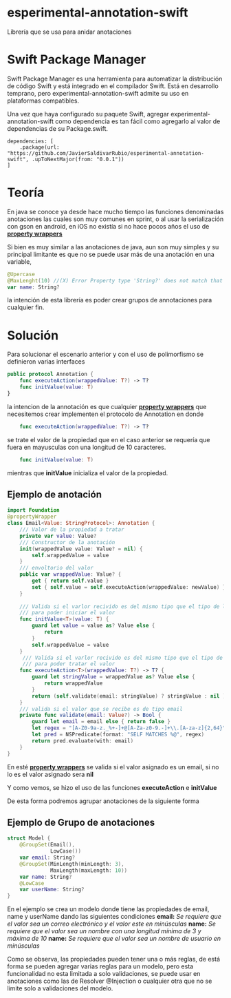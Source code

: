 # esperimental-annotation-swift


Librería que se usa para anidar anotaciones


# Swift Package Manager
Swift Package Manager es una herramienta para automatizar la distribución de código Swift y está integrado en el compilador Swift. Está en desarrollo temprano, pero experimental-annotation-swift admite su uso en plataformas compatibles.


Una vez que haya configurado su paquete Swift, agregar experimental-annotation-swift como dependencia es tan fácil como agregarlo al valor de dependencias de su Package.swift.
```
dependencies: [
    .package(url: "https://github.com/JavierSaldivarRubio/esperimental-annotation-swift", .upToNextMajor(from: "0.0.1"))
]
```


# Teoría
En java se conoce ya desde hace mucho tiempo las funciones denominadas anotaciones las cuales son muy comunes en sprint, o al usar la serialización con gson en android, en iOS no existía si no hace pocos años el uso de [**property wrappers**](https://docs.swift.org/swift-book/LanguageGuide/Properties.html)


Si bien es muy similar a las anotaciones de java, aun son muy simples y su principal limitante es que no se puede usar más de una anotación en una variable, 


```swift
@Upercase
@MaxLenght(10) //(X) Error Property type 'String?' does not match that of the 'wrappedValue' property of its wrapper type 'Email'
var name: String?
```
la intención de esta librería es poder crear grupos de annotaciones para cualquier fin.


# Solución
Para solucionar el escenario anterior y con el uso de polimorfismo se definieron varias interfaces
```swift
public protocol Annotation {
    func executeAction(wrappedValue: T?) -> T?
    func initValue(value: T)
}
```
la intencion de la annotación es que cualquier [**property wrappers**](https://docs.swift.org/swift-book/LanguageGuide/Properties.html) que necesitemos crear implementen el protocolo de Annotation en donde
```swift
    func executeAction(wrappedValue: T?) -> T?
```
se trate el valor de la propiedad que en el caso anterior se requería que fuera en mayusculas con una longitud de 10 caracteres.
```swift
    func initValue(value: T)
```
mientras que **initValue** inicializa el valor de la propiedad.

## Ejemplo de anotación
```swift
import Foundation
@propertyWrapper
class Email<Value: StringProtocol>: Annotation {
    /// Valor de la propiedad a tratar
    private var value: Value?
    /// Constructor de la anotación
    init(wrappedValue value: Value? = nil) {
        self.wrappedValue = value
    }
    /// envoltorio del valor
    public var wrappedValue: Value? {
        get { return self.value }
        set { self.value = self.executeAction(wrappedValue: newValue) }
    }
    
    /// Valida si el varlor recivido es del mismo tipo que el tipo de la propiedad
    /// para poder iniciar el valor
    func initValue<T>(value: T) {
        guard let value = value as? Value else {
            return
        }
        self.wrappedValue = value
    }
     /// Valida si el varlor recivido es del mismo tipo que el tipo de la propiedad
     /// para poder tratar el valor
    func executeAction<T>(wrappedValue: T?) -> T? {
        guard let stringValue = wrappedValue as? Value else {
            return wrappedValue
        }
        return (self.validate(email: stringValue) ? stringValue : nil ) as? T
    }
    /// valida si el valor que se recibe es de tipo email
    private func validate(email: Value?) -> Bool {
        guard let email = email else { return false }
        let regex = "[A-Z0-9a-z._%+-]+@[A-Za-z0-9.-]+\\.[A-za-z]{2,64}"
        let pred = NSPredicate(format: "SELF MATCHES %@", regex)
        return pred.evaluate(with: email)
    }
}
```
En esté [**property wrappers**](https://docs.swift.org/swift-book/LanguageGuide/Properties.html) se valida si el valor asignado es un email, si no lo es el valor asignado sera **nil**


Y como vemos, se hizo el uso de las funciones **executeAction** e **initValue**


De esta forma podremos agrupar anotaciones de la siguiente forma
## Ejemplo de Grupo de anotaciones
```swift
struct Model {
    @GroupSet(Email(),
              LowCase())
    var email: String?
    @GroupSet(MinLength(minLength: 3),
              MaxLength(maxLength: 10))
    var name: String?
    @LowCase
    var userName: String?
}
```


En el ejemplo se crea un modelo donde tiene las propiedades de email, name y userName dando las siguientes condiciones
**email:** *Se requiere que el valor sea un correo electrónico y el valor este en minúsculas*
**name:** *Se requiere que el valor sea un nombre con una longitud mínima de 3 y máxima de 10*
**name:** *Se requiere que el valor sea un nombre de usuario en minúsculas*

Como se observa, las propiedades pueden tener una o más reglas, de está forma se pueden agregar varias reglas para un modelo, pero esta funcionalidad no esta limitada a solo validaciones, se puede usar en anotaciones como las de Resolver @Injection o cualquier otra que no se limite solo a validaciones del modelo.
